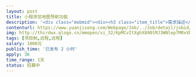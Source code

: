 ```yaml
---                
layout: post       
title: 小程序加地图导航功能           
description: '<div class="mobmid"><div><h3 class="item_title">需求描述</h3><p>一、需求描述：<br/>一款酒店类小程序，加一个地图导航功能，接入的第三方地图厂商自选（百度、高德、腾讯）均可，小程序开发语言PHP。<br/> <br/>二、合作方式：<br/>项目制，远程，1000元。</p></div><!--info end--></div>'     
contenturl: https://www.yuanjisong.com/Webpage/Job/../Job/detail/jobid/101498      
img: http://thirdwx.qlogo.cn/mmopen/vi_32/KpMCvItXghX890lMJ3WNlep7MRxVDkzCD1h24ic9VyXI4cOM9YLpicdxjj55eelmjDoVkLZbwNtiae4WED3vbNXqA/132             
tags: [项目制,远程,远程]            
salary: 1000元          
publish_time: '已发布 2 小时'         
apply: 36                   
time_range: 1天              
status: 招募中                  
---                 
```

